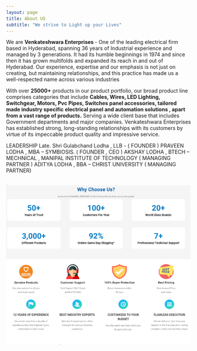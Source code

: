 ```yaml
---
layout: page
title: About US
subtitle: "We strive to Light up your Lives"
---
```


<div id="aboutme-section">

<p class="about-text">
<span class="fa fa-briefcase about-icon"></span>
We are <strong>Venkateshwara Enterprises </strong> - One of the leading electrical firm based in Hyderabad, spanning 36 years of Industrial experience and managed by 3 generations.
It had its humble beginnings in 1974 and since then it has grown multifolds and expanded its reach in and out of Hyderabad.
Our experience, expertise and our emphasis is not just on creating, but maintaining relationships, and this practice has made us a well-respected name across various industries
</p>

<p class="about-text">
<span class="fa fa-envelope about-icon"></span>
With over <strong>25000+</strong> products in our product portfolio, our broad product line comprises categories 
that include <strong>Cables, Wires, LED Lighting, Switchgear, Motors, Pvc Pipes, Switches panel accessories, tailored made industry specific electrical panel and automation solutions , apart from a vast range of products.</strong> 
Serving a wide client base that includes Government departments and major companies. Venkateshwara Enterprises has established strong, long-standing relationships with its customers by virtue of its impeccable product quality and impressive service.
</p>

<p class="about-text">
<span class="fa fa-graduation-cap"></span>
LEADERSHIP 
Late. Shri Gulabchand Lodha , LLB -     ( FOUNDER ) 
PRAVEEN LODHA , MBA – SYMBIOSIS. ( FOUNDER , CEO ) 
AKSHAY LODHA , BTECH – MECHNICAL , MANIPAL INSTITUTE OF TECHNOLOGY ( MANAGING PARTNER ) 
ADITYA LODHA , BBA – CHRIST UNIVERSITY ( MANAGING PARTNER) 
</p>

<br>
<center><img src="/assets/img/aboutme_1.png" alt="custom image text"></center>
<center><img src="/assets/img/aboutme_2.png" alt="custom image text"></center>
</div>